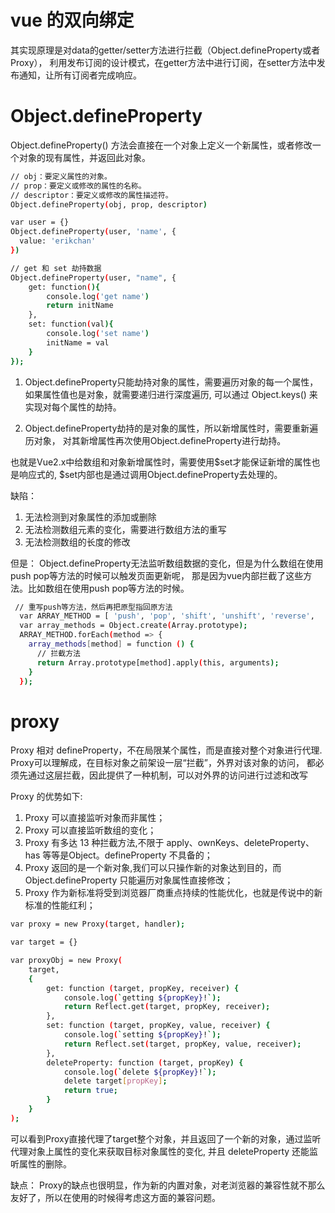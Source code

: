 # vue 的双向绑定

其实现原理是对data的getter/setter方法进行拦截（Object.defineProperty或者Proxy），
利用发布订阅的设计模式，在getter方法中进行订阅，在setter方法中发布通知，让所有订阅者完成响应。

# Object.defineProperty

Object.defineProperty() 方法会直接在一个对象上定义一个新属性，或者修改一个对象的现有属性，并返回此对象。

```sh
// obj：要定义属性的对象。
// prop：要定义或修改的属性的名称。
// descriptor：要定义或修改的属性描述符。
Object.defineProperty(obj, prop, descriptor)

var user = {}
Object.defineProperty(user, 'name', {
  value: 'erikchan'
})

// get 和 set 劫持数据
Object.defineProperty(user, "name", {
    get: function(){
        console.log('get name')
        return initName
    },
    set: function(val){
        console.log('set name')
        initName = val
    }
});
```

1. Object.defineProperty只能劫持对象的属性，需要遍历对象的每一个属性，如果属性值也是对象，就需要递归进行深度遍历, 可以通过 Object.keys() 来实现对每个属性的劫持。
   
2. Object.defineProperty劫持的是对象的属性，所以新增属性时，需要重新遍历对象， 对其新增属性再次使用Object.defineProperty进行劫持。
   
也就是Vue2.x中给数组和对象新增属性时，需要使用$set才能保证新增的属性也是响应式的, $set内部也是通过调用Object.defineProperty去处理的。

缺陷：

1. 无法检测到对象属性的添加或删除
2. 无法检测数组元素的变化，需要进行数组方法的重写
3. 无法检测数组的长度的修改

但是：
Object.defineProperty无法监听数组数据的变化，但是为什么数组在使用push pop等方法的时候可以触发页面更新呢，
那是因为vue内部拦截了这些方法。比如数组在使用push pop等方法的时候。

```sh
 // 重写push等方法，然后再把原型指回原方法
  var ARRAY_METHOD = [ 'push', 'pop', 'shift', 'unshift', 'reverse',  'sort', 'splice' ];
  var array_methods = Object.create(Array.prototype);
  ARRAY_METHOD.forEach(method => {
    array_methods[method] = function () {
      // 拦截方法
      return Array.prototype[method].apply(this, arguments);
    }
  });
```

# proxy

Proxy 相对 defineProperty，不在局限某个属性，而是直接对整个对象进行代理.
Proxy可以理解成，在目标对象之前架设一层“拦截”，外界对该对象的访问，
都必须先通过这层拦截，因此提供了一种机制，可以对外界的访问进行过滤和改写

Proxy 的优势如下:
1. Proxy 可以直接监听对象而非属性；
2. Proxy 可以直接监听数组的变化；
3. Proxy 有多达 13 种拦截方法,不限于 apply、ownKeys、deleteProperty、has 等等是Object。defineProperty 不具备的；
4. Proxy 返回的是一个新对象,我们可以只操作新的对象达到目的，而 Object.defineProperty 只能遍历对象属性直接修改；
5. Proxy 作为新标准将受到浏览器厂商重点持续的性能优化，也就是传说中的新标准的性能红利；

```sh
var proxy = new Proxy(target, handler);

var target = {}

var proxyObj = new Proxy(
    target,
    {
        get: function (target, propKey, receiver) {
            console.log(`getting ${propKey}!`);
            return Reflect.get(target, propKey, receiver);
        },
        set: function (target, propKey, value, receiver) {
            console.log(`setting ${propKey}!`);
            return Reflect.set(target, propKey, value, receiver);
        },
        deleteProperty: function (target, propKey) {
            console.log(`delete ${propKey}!`);
            delete target[propKey];
            return true;
        }
    }
);
```

可以看到Proxy直接代理了target整个对象，并且返回了一个新的对象，通过监听代理对象上属性的变化来获取目标对象属性的变化, 并且 deleteProperty 还能监听属性的删除。

缺点：
Proxy的缺点也很明显，作为新的内置对象，对老浏览器的兼容性就不那么友好了，所以在使用的时候得考虑这方面的兼容问题。